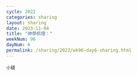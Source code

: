 ```yaml
---
cycle: 2022
categories: sharing
layout: sharing
date: 2023-11-04
title: "神學梳理："
weekNum: 96
dayNum: 6
permalink: /sharing/2022/wk96-day6-sharing.html
---
```


[](https://eccseattle.github.io/media/sharing/2022/wk096/2023-11-04-bin.m4a)

`小錢`
